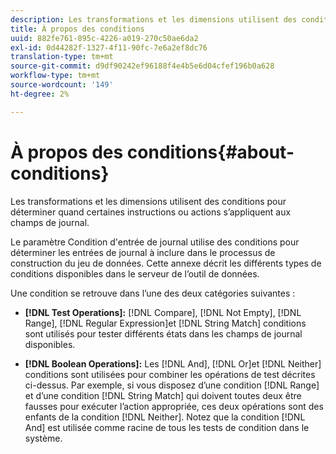 ```yaml
---
description: Les transformations et les dimensions utilisent des conditions pour déterminer quand certaines instructions ou actions s’appliquent aux champs de journal.
title: À propos des conditions
uuid: 882fe761-895c-4226-a019-270c50ae6da2
exl-id: 0d44282f-1327-4f11-90fc-7e6a2ef8dc76
translation-type: tm+mt
source-git-commit: d9df90242ef96188f4e4b5e6d04cfef196b0a628
workflow-type: tm+mt
source-wordcount: '149'
ht-degree: 2%

---
```


# À propos des conditions{#about-conditions}

Les transformations et les dimensions utilisent des conditions pour déterminer quand certaines instructions ou actions s’appliquent aux champs de journal.

Le paramètre Condition d&#39;entrée de journal utilise des conditions pour déterminer les entrées de journal à inclure dans le processus de construction du jeu de données. Cette annexe décrit les différents types de conditions disponibles dans le serveur de l’outil de données.

Une condition se retrouve dans l’une des deux catégories suivantes :

* **[!DNL Test Operations]:** [!DNL Compare],  [!DNL Not Empty],  [!DNL Range],  [!DNL Regular Expression]et  [!DNL String Match] conditions sont utilisés pour tester différents états dans les champs de journal disponibles.

* **[!DNL Boolean Operations]:** Les  [!DNL And],  [!DNL Or]et  [!DNL Neither] conditions sont utilisées pour combiner les opérations de test décrites ci-dessus. Par exemple, si vous disposez d’une condition [!DNL Range] et d’une condition [!DNL String Match] qui doivent toutes deux être fausses pour exécuter l’action appropriée, ces deux opérations sont des enfants de la condition [!DNL Neither]. Notez que la condition [!DNL And] est utilisée comme racine de tous les tests de condition dans le système.
